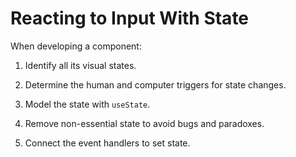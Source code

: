 # Reacting to Input With State

When developing a component: 

1. Identify all its visual states.

2. Determine the human and computer triggers for state changes.

3. Model the state with `useState`.

4. Remove non-essential state to avoid bugs and paradoxes.

5. Connect the event handlers to set state.
